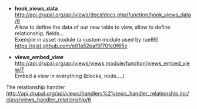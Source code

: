 * **hook_views_data**    
http://api.drupal.org/api/views/docs!docs.php/function/hook_views_data/6   
Allow to define the data of our new table to view, allow to define  relationship, fields...   
Exemple in asset module (a custom module used by rue89)
https://gist.github.com/e01a52eaf5f70fe0f65e

* **views_embed_view**
http://api.drupal.org/api/views/views.module/function/views_embed_view/7   
Embed a view in everything (blocks, node....)   

The relationship handler   
http://api.drupal.org/api/views/handlers%21views_handler_relationship.inc/class/views_handler_relationship/6


